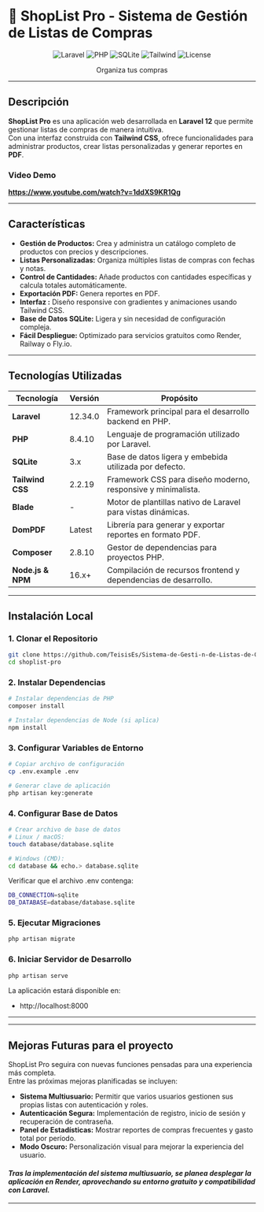 # 🛒 ShopList Pro - Sistema de Gestión de Listas de Compras

<div align="center">

![Laravel](https://img.shields.io/badge/Laravel-12.34.0-FF2D20?style=for-the-badge&logo=laravel&logoColor=white)
![PHP](https://img.shields.io/badge/PHP-8.2+-777BB4?style=for-the-badge&logo=php&logoColor=white)
![SQLite](https://img.shields.io/badge/SQLite-3-003B57?style=for-the-badge&logo=sqlite&logoColor=white)
![Tailwind](https://img.shields.io/badge/Tailwind-2.2.19-38B2AC?style=for-the-badge&logo=tailwind-css&logoColor=white)
![License](https://img.shields.io/badge/License-MIT-green?style=for-the-badge)

Organiza tus compras 

</div>

---

##  Descripción

**ShopList Pro** es una aplicación web desarrollada en **Laravel 12** que permite gestionar listas de compras de manera intuitiva.  
Con una interfaz  construida con **Tailwind CSS**, ofrece funcionalidades para administrar productos, crear listas personalizadas y generar reportes en **PDF**.

### Video Demo

**https://www.youtube.com/watch?v=1ddXS9KR1Qg**

---

##  Características

-  **Gestión de Productos:** Crea y administra un catálogo completo de productos con precios y descripciones.  
-  **Listas Personalizadas:** Organiza múltiples listas de compras con fechas y notas.  
-  **Control de Cantidades:** Añade productos con cantidades específicas y calcula totales automáticamente.  
-  **Exportación PDF:** Genera reportes  en PDF.  
-  **Interfaz :** Diseño responsive con gradientes y animaciones usando Tailwind CSS.  
-  **Base de Datos SQLite:** Ligera y sin necesidad de configuración compleja.  
-  **Fácil Despliegue:** Optimizado para servicios gratuitos como Render, Railway o Fly.io.  

---

##  Tecnologías Utilizadas

| Tecnología     | Versión   | Propósito                                                       |
|----------------|-----------|-----------------------------------------------------------------|
| **Laravel**    | 12.34.0   | Framework principal para el desarrollo backend en PHP.          |
| **PHP**        | 8.4.10    | Lenguaje de programación utilizado por Laravel.                 |
| **SQLite**     | 3.x       | Base de datos ligera y embebida utilizada por defecto.          |
| **Tailwind CSS** | 2.2.19  | Framework CSS para diseño moderno, responsive y minimalista.    |
| **Blade**      | -         | Motor de plantillas nativo de Laravel para vistas dinámicas.   |
| **DomPDF**     | Latest    | Librería para generar y exportar reportes en formato PDF.       |
| **Composer**   | 2.8.10    | Gestor de dependencias para proyectos PHP.                      |
| **Node.js & NPM** | 16.x+  | Compilación de recursos frontend y dependencias de desarrollo.  |


---

##  Instalación Local

### 1️. Clonar el Repositorio
```bash
git clone https://github.com/TeisisEs/Sistema-de-Gesti-n-de-Listas-de-Compras.git
cd shoplist-pro
```

### 2. Instalar Dependencias

```bash
# Instalar dependencias de PHP
composer install

# Instalar dependencias de Node (si aplica)
npm install

```
### 3. Configurar Variables de Entorno
```bash
# Copiar archivo de configuración
cp .env.example .env

# Generar clave de aplicación
php artisan key:generate
```
### 4. Configurar Base de Datos

```bash 
# Crear archivo de base de datos
# Linux / macOS:
touch database/database.sqlite

# Windows (CMD):
cd database && echo.> database.sqlite
```
Verificar que el archivo .env contenga:
```bash
DB_CONNECTION=sqlite
DB_DATABASE=database/database.sqlite
```
### 5. Ejecutar Migraciones
```bash
php artisan migrate
```
### 6. Iniciar Servidor de Desarrollo
```bash 
php artisan serve
```
La aplicación estará disponible en:
- http://localhost:8000

---
---

##  Mejoras Futuras para el proyecto

ShopList Pro seguira con nuevas funciones pensadas para una experiencia más completa.  
Entre las próximas mejoras planificadas se incluyen:

-  **Sistema Multiusuario:** Permitir que varios usuarios gestionen sus propias listas con autenticación y roles.  
-  **Autenticación Segura:** Implementación de registro, inicio de sesión y recuperación de contraseña.    
-  **Panel de Estadísticas:** Mostrar reportes de compras frecuentes y gasto total por período.   
-  **Modo Oscuro:** Personalización visual para mejorar la experiencia del usuario.  

#### *Tras la implementación del sistema multiusuario, se planea desplegar la aplicación en **Render**, aprovechando su entorno gratuito y compatibilidad con Laravel.*
---
